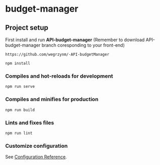 # budget-manager

## Project setup
First install and run **API-budget-manager** (Remember to download API-budget-manager branch coresponding to your front-end)
```
https://github.com/wegrzynm/-API-budgetManager
```
```
npm install
```

### Compiles and hot-reloads for development
```
npm run serve
```

### Compiles and minifies for production
```
npm run build
```

### Lints and fixes files
```
npm run lint
```

### Customize configuration
See [Configuration Reference](https://cli.vuejs.org/config/).
